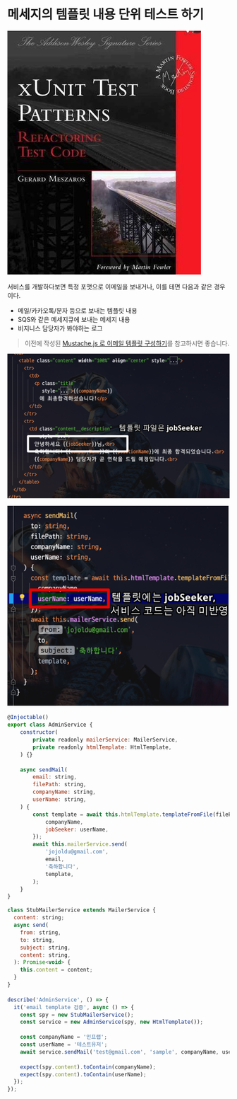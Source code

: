 # 메세지의 템플릿 내용 단위 테스트 하기

![cover](./images/cover.png)

서비스를 개발하다보면 특정 포맷으로 이메일을 보내거나, 
이를 테면 다음과 같은 경우이다.

* 메일/카카오톡/문자 등으로 보내는 템플릿 내용
* SQS와 같은 메세지큐에 보내는 메세지 내용
* 비지니스 담당자가 봐야하는 로그


> 이전에 작성된 [Mustache.js 로 이메일 템플릿 구성하기](https://jojoldu.tistory.com/618)를 참고하시면 좋습니다.

![2](./images/2.png)

![1](./images/1.png)


```js
@Injectable()
export class AdminService {
    constructor(
        private readonly mailerService: MailerService,
        private readonly htmlTemplate: HtmlTemplate,
    ) {}

    async sendMail(
        email: string,
        filePath: string,
        companyName: string,
        userName: string,
    ) {
        const template = await this.htmlTemplate.templateFromFile(filePath, {
            companyName,
            jobSeeker: userName,
        });
        await this.mailerService.send(
            'jojoldu@gmail.com',
            email,
            '축하합니다',
            template,
        );
    }
}
```


```js
class StubMailerService extends MailerService {
  content: string;
  async send(
    from: string,
    to: string,
    subject: string,
    content: string,
  ): Promise<void> {
    this.content = content;
  }
}

describe('AdminService', () => {
  it('email template 검증', async () => {
    const spy = new StubMailerService();
    const service = new AdminService(spy, new HtmlTemplate());

    const companyName = '인프랩';
    const userName = '테스트유저';
    await service.sendMail('test@gmail.com', 'sample', companyName, userName);

    expect(spy.content).toContain(companyName);
    expect(spy.content).toContain(userName);
  });
});
```
